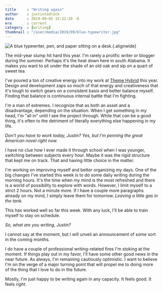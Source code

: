 ```yaml
---
title     : "Writing again"
author    : justintadlock
date      : 2019-09-05 15:22:28 -6
era       : current
category  : [writing]
thumbnail : "/user/media/2019/09/blue-typewriter.jpg"
---
```


![A blue typewriter, pen, and paper sitting on a desk.](http://justintadlock.com/user/media/2019/09/blue-typewriter.jpg){.alignwide}

The mid-year slump hit hard this year. I'm rarely a prolific writer or blogger during the summer. Perhaps it's the heat down here in south Alabama.  It makes you want to sit under the shade of an old oak and sip on a quart of sweet tea.

I've poured a ton of creative energy into my work at [Theme Hybrid](https://themehybrid.com) this year. Design and development zaps so much of that energy and creativeness that it's tough to switch gears on a consistent basis and better balance myself. Finding that balance is continuous internal battle that I'm fighting.

I'm a man of extremes. I recognize that as both an asset and a disadvantage, depending on the situation. When I get something in my head, I'm "all in" until I see the project through. While that _can_ be a good thing, it's often to the detriment of literally everything else happening in my life.

_Don't you have to work today, Justin?  Yes, but I'm penning the great American novel right now._

I have no clue how I ever made it through school when I was younger, switching between subjects every hour.  Maybe it was the rigid structure that kept me on track.  That and having little choice in the matter.

I'm working on improving myself and better organizing my days.  One of the big changes I've started this week is to do some daily writing during the morning hours.  It's the time when my mind is the most refreshed and there is a world of possibility to explore with words.  However, I limit myself to a strict 2 hours.  Not a minute more.  If I have a couple more paragraphs already on my mind, I simply leave them for tomorrow.  _Leaving a little gas in the tank._

This has worked well so far this week.  With any luck, I'll be able to train myself to stay on schedule.

_So, what are you writing, Justin?_

I cannot say at the moment, but I will unveil an announcement of some sort in the coming months.

I do have a couple of professional writing-related fires I'm stoking at the moment.  If things play out in my favor, I'll have some other good news in the near future.  As always, I'm remaining cautiously optimistic.  I want to believe I'm on the verge of a major turning point that will propel me to doing more of the thing that I love to do in the future.

Mostly, I'm just happy to be writing again in any capacity.  It feels good.  It feels _right_.
